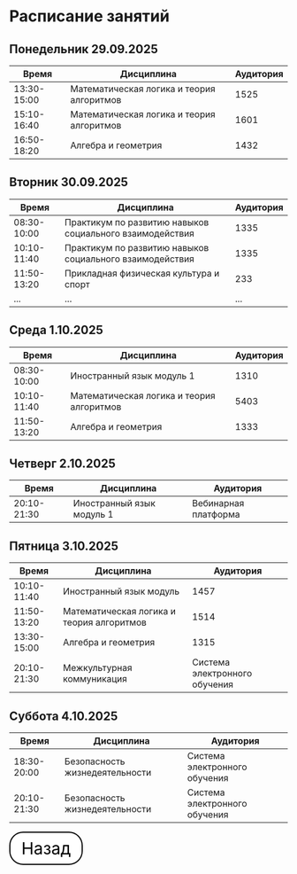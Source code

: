 # Расписание занятий

## Понедельник 29.09.2025

| Время | Дисциплина | Аудитория |
|-------|------------|-----------|
| 13:30-15:00 | Математическая логика и теория алгоритмов | 1525 |
| 15:10-16:40 | Математическая логика и теория алгоритмов | 1601 |
| 16:50-18:20 | Алгебра и геометрия | 1432 |

## Вторник 30.09.2025

| Время | Дисциплина | Аудитория |
|-------|------------|-----------|
| 08:30-10:00 | Практикум по развитию навыков социального взаимодействия | 1335 |
| 10:10-11:40 | Практикум по развитию навыков социального взаимодействия | 1335 |
| 11:50-13:20 | Прикладная физическая культура и спорт | 233 |
| ... | ... | ... |

## Среда 1.10.2025

| Время | Дисциплина | Аудитория |
|-------|------------|-----------|
| 08:30-10:00 | Иностранный язык модуль 1 | 1310 |
| 10:10-11:40 | Математическая логика и теория алгоритмов | 5403 |
| 11:50-13:20 | Алгебра и геометрия | 1333 |

## Четверг 2.10.2025

| Время | Дисциплина | Аудитория |
|-------|------------|-----------|
| 20:10-21:30 | Иностранный язык модуль 1 | Вебинарная платформа |

## Пятница 3.10.2025

| Время | Дисциплина | Аудитория |
|-------|------------|-----------|
| 10:10-11:40 | Иностранный язык модуль | 1457 |
| 11:50-13:20 | Математическая логика и теория алгоритмов | 1514 |
| 13:30-15:00 | Алгебра и геометрия | 1315 |
| 20:10-21:30 | Межкультурная коммуникация | Система электронного обучения |

## Суббота 4.10.2025

| Время | Дисциплина | Аудитория |
|-------|------------|-----------|
| 18:30-20:00 | Безопасность жизнедеятельности | Система электронного обучения |
| 20:10-21:30 | Безопасность жизнедеятельности | Система электронного обучения |

<a href="../timetables.md" class="Nazad-button">Назад</a>
<style>
.Nazad-button {
     background-color: White;
     color: Black;
     padding: 10px 20px;
     text-decoration: none;
     border-radius: 20px;
     display: inline-block;
     border: 2px solid #000000ff;
     border-radius:25px;
     cursor: pointer;
     font-size: 30px;
}
.Nazad-button:hover{
    background-color: #007bff;
    transform: translateX(-3px) translateY(-3px)
}
</style>
